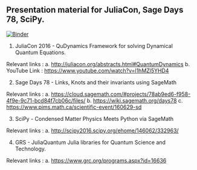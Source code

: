 ## Presentation material for JuliaCon, Sage Days 78, SciPy.

[![Binder](http://mybinder.org/badge.svg)](http://mybinder.org/repo/amitjamadagni/Conf)

1. JuliaCon 2016 - QuDynamics Framework for solving Dynamical Quantum Equations.

Relevant links : 
a. http://juliacon.org/abstracts.html#QuantumDynamics
b. YouTube Link : https://www.youtube.com/watch?v=l1hMZl5YHD4

2. Sage Days 78 - Links, Knots and their invariants using SageMath

Relevant links : 
a. https://cloud.sagemath.com/#projects/78ab9ed6-f958-4f9e-9c71-bcd84f7cb06c/files/
b. https://wiki.sagemath.org/days78
c. https://www.pims.math.ca/scientific-event/160629-sd

3. SciPy - Condensed Matter Physics Meets Python via SageMath

Relevant links :
a. http://scipy2016.scipy.org/ehome/146062/332963/ 

4. GRS - JuliaQuantum Julia libraries for Quantum Science and Technology.

Relevant links :
a. https://www.grc.org/programs.aspx?id=16636
